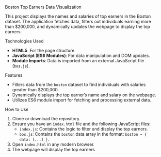  Boston Top Earners Data Visualization

This project displays the names and salaries of top earners in the Boston dataset. The application fetches data, filters out individuals earning more than $200,000, and dynamically updates the webpage to display the top earners.

 Technologies Used
- **HTML5**: For the page structure.
- **JavaScript (ES6 Modules)**: For data manipulation and DOM updates.
- **Module Imports**: Data is imported from an external JavaScript file (`bos.js`).

 Features
- Filters data from the `boston` dataset to find individuals with salaries greater than $200,000.
- Dynamically displays the top earner’s name and salary on the webpage.
- Utilizes ES6 module import for fetching and processing external data.

 How to Use
1. Clone or download the repository.
2. Ensure you have an `index.html` file and the following JavaScript files:
   - `index.js`: Contains the logic to filter and display the top earners.
   - `bos.js`: Contains the `boston` data array in the format: `boston = { data: [...] }`.
3. Open `index.html` in any modern browser.
4. The webpage will display the top earners
